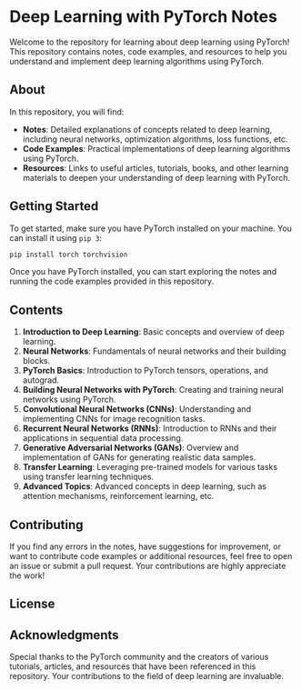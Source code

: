 # Deep Learning with PyTorch Notes

Welcome to the repository for learning about deep learning using PyTorch! This repository contains notes, code examples, and resources to help you understand and implement deep learning algorithms using PyTorch.

## About

In this repository, you will find:

- **Notes**: Detailed explanations of concepts related to deep learning, including neural networks, optimization algorithms, loss functions, etc.
- **Code Examples**: Practical implementations of deep learning algorithms using PyTorch.
- **Resources**: Links to useful articles, tutorials, books, and other learning materials to deepen your understanding of deep learning with PyTorch.

## Getting Started

To get started, make sure you have PyTorch installed on your machine. You can install it using `pip 3`:

```bash
pip install torch torchvision
```

Once you have PyTorch installed, you can start exploring the notes and running the code examples provided in this repository.

## Contents

1. **Introduction to Deep Learning**: Basic concepts and overview of deep learning.
2. **Neural Networks**: Fundamentals of neural networks and their building blocks.
3. **PyTorch Basics**: Introduction to PyTorch tensors, operations, and autograd.
4. **Building Neural Networks with PyTorch**: Creating and training neural networks using PyTorch.
5. **Convolutional Neural Networks (CNNs)**: Understanding and implementing CNNs for image recognition tasks.
6. **Recurrent Neural Networks (RNNs)**: Introduction to RNNs and their applications in sequential data processing.
7. **Generative Adversarial Networks (GANs)**: Overview and implementation of GANs for generating realistic data samples.
8. **Transfer Learning**: Leveraging pre-trained models for various tasks using transfer learning techniques.
9. **Advanced Topics**: Advanced concepts in deep learning, such as attention mechanisms, reinforcement learning, etc.

## Contributing

If you find any errors in the notes, have suggestions for improvement, or want to contribute code examples or additional resources, feel free to open an issue or submit a pull request. Your contributions are highly appreciate the work!

## License



## Acknowledgments

Special thanks to the PyTorch community and the creators of various tutorials, articles, and resources that have been referenced in this repository. Your contributions to the field of deep learning are invaluable.
